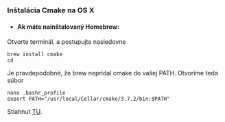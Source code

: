 ### Inštalácia Cmake na OS X

* #### Ak máte nainštalovaný Homebrew:

Otvorte terminál, a postupujte nasledovne

```termnal
brew install cmake
cd
```
Je pravdepodobné, že brew nepridal cmake do vašej PATH. Otvoríme teda súbor

```terminal
nano .bashr_profile
export PATH="/usr/local/Cellar/cmake/3.7.2/bin:$PATH"
```




Stiahnut [TU](https://cmake.org/download/).

